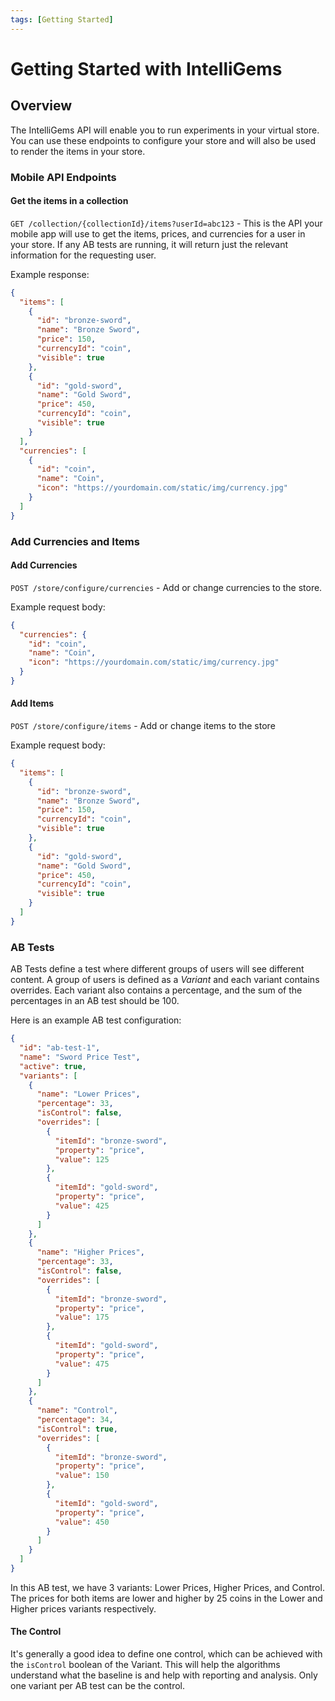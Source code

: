 ```yaml
---
tags: [Getting Started]
---
```


# Getting Started with IntelliGems

## Overview

The IntelliGems API will enable you to run experiments in your virtual store. You can use these endpoints to configure your store and will also be used to render the items in your store.

### Mobile API Endpoints
#### Get the items in a collection
`GET /collection/{collectionId}/items?userId=abc123` - This is the API your mobile app will use to get the items, prices, and currencies for a user in your store. If any AB tests are running, it will return just the relevant information for the requesting user. 

Example response:
```json
{
  "items": [
    {
      "id": "bronze-sword",
      "name": "Bronze Sword",
      "price": 150,
      "currencyId": "coin",
      "visible": true
    },
    {
      "id": "gold-sword",
      "name": "Gold Sword",
      "price": 450,
      "currencyId": "coin",
      "visible": true
    }
  ],
  "currencies": [
    {
      "id": "coin",
      "name": "Coin",
      "icon": "https://yourdomain.com/static/img/currency.jpg"
    }
  ]
}
```

### Add Currencies and Items


#### Add Currencies

`POST /store/configure/currencies` - Add or change currencies to the store.

Example request body:
``` json
{
  "currencies": {
    "id": "coin",
    "name": "Coin",
    "icon": "https://yourdomain.com/static/img/currency.jpg"
  }
}
```

#### Add Items

`POST /store/configure/items` - Add or change items to the store

Example request body:
```json
{
  "items": [
    {
      "id": "bronze-sword",
      "name": "Bronze Sword",
      "price": 150,
      "currencyId": "coin",
      "visible": true
    },
    {
      "id": "gold-sword",
      "name": "Gold Sword",
      "price": 450,
      "currencyId": "coin",
      "visible": true
    }
  ]
}
```

### AB Tests

AB Tests define a test where different groups of users will see different content. A group of users is defined as a *Variant* and each variant contains overrides. Each variant also contains a percentage, and the sum of the percentages in an AB test should be 100. 

Here is an example AB test configuration:
```json
{
  "id": "ab-test-1",
  "name": "Sword Price Test",
  "active": true,
  "variants": [
    {
      "name": "Lower Prices",
      "percentage": 33,
      "isControl": false,
      "overrides": [
        {
          "itemId": "bronze-sword",
          "property": "price",
          "value": 125
        },
        {
          "itemId": "gold-sword",
          "property": "price",
          "value": 425
        }
      ]
    },
    {
      "name": "Higher Prices",
      "percentage": 33,
      "isControl": false,
      "overrides": [
        {
          "itemId": "bronze-sword",
          "property": "price",
          "value": 175
        },
        {
          "itemId": "gold-sword",
          "property": "price",
          "value": 475
        }
      ]
    },
    {
      "name": "Control",
      "percentage": 34,
      "isControl": true,
      "overrides": [
        {
          "itemId": "bronze-sword",
          "property": "price",
          "value": 150
        },
        {
          "itemId": "gold-sword",
          "property": "price",
          "value": 450
        }
      ]
    }
  ]
}
```

In this AB test, we have 3 variants: Lower Prices, Higher Prices, and Control. The prices for both items are lower and higher by 25 coins in the Lower and Higher prices variants respectively. 

#### The Control

It's generally a good idea to define one control, which can be achieved with the `isControl` boolean of the Variant. This will help the algorithms understand what the baseline is and help with reporting and analysis. Only one variant per AB test can be the control.

